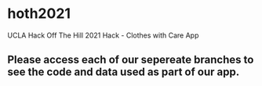 # hoth2021
UCLA Hack Off The Hill 2021 Hack - Clothes with Care App

## Please access each of our sepereate branches to see the code and data used as part of our app.
